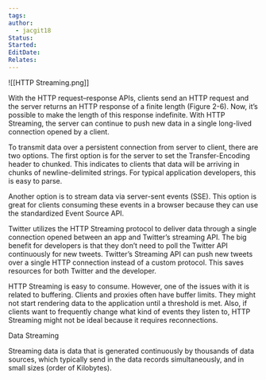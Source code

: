 ```yaml
---
tags: 
author:
  - jacgit18
Status: 
Started: 
EditDate: 
Relates:
---
```

![[HTTP Streaming.png]]

With the HTTP request–response APIs, clients send an HTTP request and the server returns an HTTP response of a finite length (Figure 2-6). Now, it’s possible to make the length of this response indefinite. With HTTP Streaming, the server can continue to push new data in a single long-lived connection opened by a client. 

To transmit data over a persistent connection from server to client, there are two options. The first option is for the server to set the Transfer-Encoding header to chunked. This indicates to clients that data will be arriving in chunks of newline-delimited strings. For typical application developers, this is easy to parse. 

Another option is to stream data via server-sent events (SSE). This option is great for clients consuming these events in a browser because they can use the standardized Event Source API. 

Twitter utilizes the HTTP Streaming protocol to deliver data through a single connection opened between an app and Twitter’s streaming API. The big benefit for developers is that they don’t need to poll the Twitter API continuously for new tweets. Twitter’s Streaming API can push new tweets over a single HTTP connection instead of a custom protocol. This saves resources for both Twitter and the developer. 

HTTP Streaming is easy to consume. However, one of the issues with it is related to buffering. Clients and proxies often have buffer limits. They might not start rendering data to the application until a threshold is met. Also, if clients want to frequently change what kind of events they listen to, HTTP Streaming might not be ideal because it requires reconnections.


Data Streaming

Streaming data is data that is generated continuously by thousands of data sources, which typically send in the data records simultaneously, and in small sizes (order of Kilobytes).